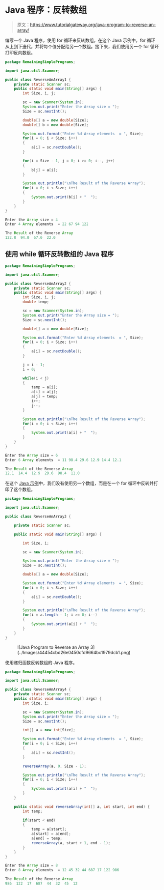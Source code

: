 # Java 程序：反转数组

> 原文：<https://www.tutorialgateway.org/java-program-to-reverse-an-array/>

编写一个 Java 程序，使用 for 循环来反转数组。在这个 Java 示例中，for 循环从上到下迭代，并将每个值分配给另一个数组。接下来，我们使用另一个 for 循环打印反向数组。

```java
package RemainingSimplePrograms;

import java.util.Scanner;

public class ReverseAnArray1 {
	private static Scanner sc;
	public static void main(String[] args) {
		int Size, i, j;

		sc = new Scanner(System.in);		
		System.out.print("Enter the Array size = ");
		Size = sc.nextInt();

		double[] a = new double[Size];
		double[] b = new double[Size];

		System.out.format("Enter %d Array elements  = ", Size);
		for(i = 0; i < Size; i++) 
		{
			a[i] = sc.nextDouble();
		}

		for(i = Size - 1, j = 0; i >= 0; i--, j++) 
		{
			b[j] = a[i];
		}

		System.out.println("\nThe Result of the Reverse Array");
		for(i = 0; i < Size; i++) 
		{
			System.out.print(b[i] + "  ");
		}
	}
}
```

```java
Enter the Array size = 4
Enter 4 Array elements  = 22 67 94 122

The Result of the Reverse Array
122.0  94.0  67.0  22.0 
```

## 使用 while 循环反转数组的 Java 程序

```java
package RemainingSimplePrograms;

import java.util.Scanner;

public class ReverseAnArray2 {
	private static Scanner sc;
	public static void main(String[] args) {
		int Size, i, j;
		double temp;

		sc = new Scanner(System.in);		
		System.out.print("Enter the Array size = ");
		Size = sc.nextInt();

		double[] a = new double[Size];

		System.out.format("Enter %d Array elements  = ", Size);
		for(i = 0; i < Size; i++) 
		{
			a[i] = sc.nextDouble();
		}

		j = i - 1;
		i = 0;

		while(i < j) 
		{
			temp = a[i];
			a[i] = a[j];
			a[j] = temp;
			i++;
			j--;
		}

		System.out.println("\nThe Result of the Reverse Array");
		for(i = 0; i < Size; i++) 
		{
			System.out.print(a[i] + "  ");
		}
	}
}
```

```java
Enter the Array size = 6
Enter 6 Array elements  = 11 98.4 29.6 12.9 14.4 12.1

The Result of the Reverse Array
12.1  14.4  12.9  29.6  98.4  11.0 
```

在这个 [Java 示例](https://www.tutorialgateway.org/learn-java-programs/)中，我们没有使用另一个数组，而是在一个 for 循环中反转并打印了这个数组。

```java
package RemainingSimplePrograms;

import java.util.Scanner;

public class ReverseAnArray3 {

	private static Scanner sc;

	public static void main(String[] args) {

		int Size, i;

		sc = new Scanner(System.in);

		System.out.print("Enter the Array size = ");
		Size = sc.nextInt();	

		double[] a = new double[Size];

		System.out.format("Enter %d Array elements  = ", Size);
		for(i = 0; i < Size; i++) 
		{
			a[i] = sc.nextDouble();
		}

		System.out.println("\nThe Result of the Reverse Array");
		for(i = a.length - 1; i >= 0; i--) 
		{
			System.out.print(a[i] + "  ");
		}
	}
}
```

<figure class="wp-block-image size-large">![Java Program to Reverse an Array 3](../Images/44454cbd26e0450cfd9664bc1979dcb1.png)</figure>

使用递归函数反转数组的 Java 程序。

```java
package RemainingSimplePrograms;

import java.util.Scanner;

public class ReverseAnArray4 {
	private static Scanner sc;
	public static void main(String[] args) {
		int Size, i;

		sc = new Scanner(System.in);		
		System.out.print("Enter the Array size = ");
		Size = sc.nextInt();

		int[] a = new int[Size];

		System.out.format("Enter %d Array elements  = ", Size);
		for(i = 0; i < Size; i++) 
		{
			a[i] = sc.nextInt();
		}

		reverseArray(a, 0, Size - 1);

		System.out.println("\nThe Result of the Reverse Array");
		for(i = 0; i < Size; i++) 
		{
			System.out.print(a[i] + "  ");
		}
	}

	public static void reverseArray(int[] a, int start, int end) {
		int temp;

		if(start < end)
		{
			temp = a[start];
			a[start] = a[end];
			a[end] = temp;
			reverseArray(a, start + 1, end - 1);
		}
	}
}
```

```java
Enter the Array size = 8
Enter 8 Array elements  = 12 45 32 44 687 17 122 986

The Result of the Reverse Array
986  122  17  687  44  32  45  12 
```